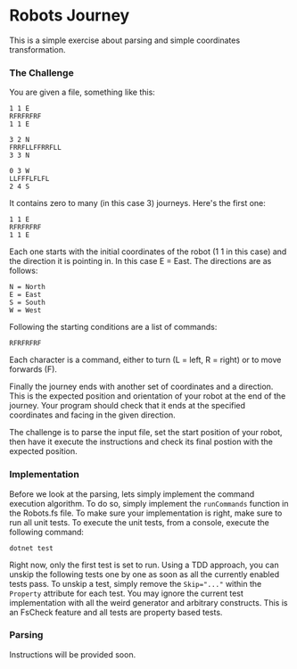 # Robots Journey

This is a simple exercise about parsing and simple coordinates transformation.

### The Challenge

You are given a file, something like this:

```
1 1 E
RFRFRFRF
1 1 E

3 2 N
FRRFLLFFRRFLL
3 3 N

0 3 W
LLFFFLFLFL
2 4 S
```

It contains zero to many (in this case 3) journeys.
Here's the first one:

```
1 1 E
RFRFRFRF
1 1 E
```

Each one starts with the initial coordinates of the robot (1 1 in this case) and the direction it is pointing in. In this case E = East.
The directions are as follows:

```
N = North
E = East
S = South
W = West
```

Following the starting conditions are a list of commands:

```
RFRFRFRF
```

Each character is a command, either to turn (L = left, R = right) or to move forwards (F).

Finally the journey ends with another set of coordinates and a direction. This is the expected position and orientation of your robot at the end of the journey. Your program should check that it ends at the specified coordinates and facing in the given direction.

The challenge is to parse the input file, set the start position of your robot, then have it execute the instructions and check its final postion with the expected position.

### Implementation

Before we look at the parsing, lets simply implement the command execution algorithm. To do so, simply implement the `runCommands` function in the Robots.fs file. To make sure your implementation is right, make sure to run all unit tests. To execute the unit tests, from a console, execute the following command:

```
dotnet test
```

Right now, only the first test is set to run. Using a TDD approach, you can unskip the following tests one by one as soon as all the currently enabled tests pass. To unskip a test, simply remove the `Skip="..."` within the `Property` attribute for each test. You may ignore the current test implementation with all the weird generator and arbitrary constructs. This is an FsCheck feature and all tests are property based tests.

### Parsing

Instructions will be provided soon.
